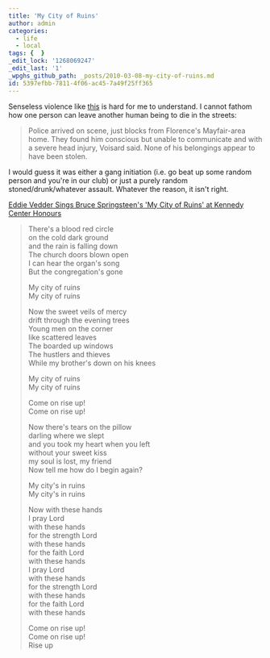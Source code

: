 ```yaml
---
title: 'My City of Ruins'
author: admin
categories:
  - life
  - local
tags: {  }
_edit_lock: '1268069247'
_edit_last: '1'
_wpghs_github_path: _posts/2010-03-08-my-city-of-ruins.md
id: 5397efbb-7811-4f06-ac45-7a49f25ff365
---
```

<p>Senseless violence like <a href="http://www.thestarphoenix.com/sports/StarPhoenix+journalist+hospital+after+assault/2630627/story.html">this</a> is hard for me to understand.  I cannot fathom how one person can leave another human being to die in the streets:</p>
<blockquote><p>Police arrived on scene, just blocks from Florence's Mayfair-area home. They found him conscious but unable to communicate and with a severe head injury, Voisard said. None of his belongings appear to have been stolen.</p></blockquote>
<p>I would guess it was either a gang initiation (i.e. go beat up some random person and you're in our club) or just a purely random stoned/drunk/whatever assault.  Whatever the reason, it isn't right.</p>
<p><a href="http://www.youtube.com/watch?v=aelR842p_78">Eddie Vedder Sings Bruce Springsteen's 'My City of Ruins' at Kennedy Center Honours</a></p>
<blockquote><p>There's a blood red circle<br />
on the cold dark ground<br />
and the rain is falling down<br />
The church doors blown open<br />
I can hear the organ's song<br />
But the congregation's gone</p>
<p>My city of ruins<br />
My city of ruins</p>
<p>Now the sweet veils of mercy<br />
drift through the evening trees<br />
Young men on the corner<br />
like scattered leaves<br />
The boarded up windows<br />
The hustlers and thieves<br />
While my brother's down on his knees</p>
<p>My city of ruins<br />
My city of ruins</p>
<p>Come on rise up!<br />
Come on rise up!</p>
<p>Now there's tears on the pillow<br />
darling where we slept<br />
and you took my heart when you left<br />
without your sweet kiss<br />
my soul is lost, my friend<br />
Now tell me how do I begin again?</p>
<p>My city's in ruins<br />
My city's in ruins</p>
<p>Now with these hands<br />
I pray Lord<br />
with these hands<br />
for the strength Lord<br />
with these hands<br />
for the faith Lord<br />
with these hands<br />
I pray Lord<br />
with these hands<br />
for the strength Lord<br />
with these hands<br />
for the faith Lord<br />
with these hands</p>
<p>Come on rise up!<br />
Come on rise up!<br />
Rise up</p></blockquote>
